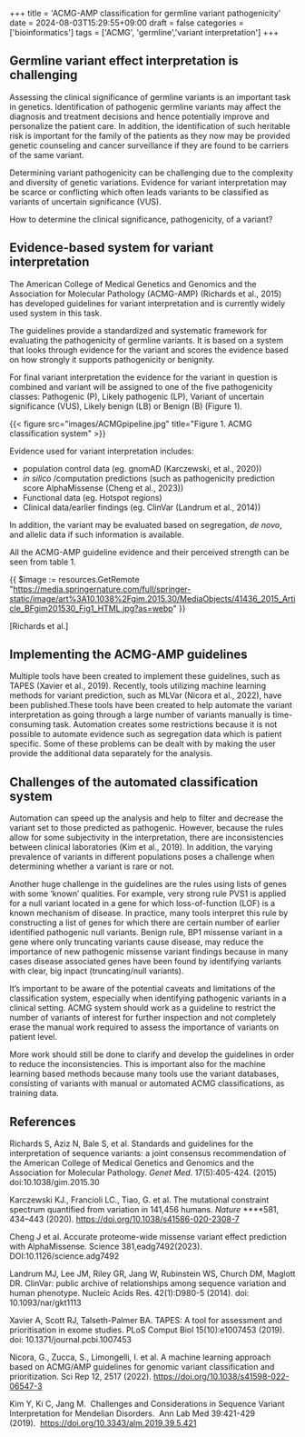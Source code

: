 +++
title = 'ACMG-AMP classification for germline variant pathogenicity'
date = 2024-08-03T15:29:55+09:00
draft = false
categories = ['bioinformatics']
tags = ['ACMG', 'germline','variant interpretation']
+++

## Germline variant effect interpretation is challenging

Assessing the clinical significance of germline variants is an important task in genetics. Identification of pathogenic germline variants may affect the diagnosis and treatment decisions and hence potentially improve and personalize the patient care. In addition, the identification of such heritable risk is important for the family of the patients as they now may be provided genetic counseling and cancer surveillance if they are found to be carriers of the same variant.

Determining variant pathogenicity can be challenging due to the complexity and diversity of genetic variations. Evidence for variant interpretation may be scarce or conflicting which often leads variants to be classified as variants of uncertain significance (VUS).

How to determine the clinical significance, pathogenicity, of a variant?

## Evidence-based system for variant interpretation

The American College of Medical Genetics and Genomics and the Association for Molecular Pathology (ACMG-AMP) (Richards et al., 2015) has developed guidelines for variant interpretation and is currently widely used system in this task. 

The guidelines provide a standardized and systematic framework for evaluating the pathogenicity of germline variants. It is based on a system that looks through evidence for the variant and scores the evidence based on how strongly it supports pathogenicity or benignity. 

For final variant interpretation the evidence for the variant in question is combined and variant will be assigned to one of the five pathogenicity classes: Pathogenic (P), Likely pathogenic (LP), Variant of uncertain significance (VUS), Likely benign (LB) or Benign (B) (Figure 1). 

{{< figure src="images/ACMGpipeline.jpg" title="Figure 1. ACMG classification system" >}}

Evidence used for variant interpretation includes:

- population control data (eg. gnomAD (Karczewski, et al., 2020))
- *in silico* /computation predictions (such as pathogenicity prediction score AlphaMissense (Cheng et al., 2023))
- Functional data (eg. Hotspot regions)
- Clinical data/earlier findings (eg. ClinVar (Landrum et al., 2014))

In addition, the variant may be evaluated based on segregation, *de novo*, and allelic data if such information is available. 

All the ACMG-AMP guideline evidence and their perceived strength can be seen from table 1. 

{{ $image := resources.GetRemote "https://media.springernature.com/full/springer-static/image/art%3A10.1038%2Fgim.2015.30/MediaObjects/41436_2015_Article_BFgim201530_Fig1_HTML.jpg?as=webp" }}


[Richards et al.]

## Implementing the ACMG-AMP guidelines

Multiple tools have been created to implement these guidelines, such as TAPES (Xavier et al., 2019). Recently, tools utilizing machine learning methods for variant prediction, such as MLVar (Nicora et al., 2022), have been published.These tools have been created to help automate the variant interpretation as going through a large number of variants manually is time-consuming task. Automation creates some restrictions because it is not possible to automate evidence such as segregation data which is patient specific. Some of these problems can be dealt with by making the user provide the additional data separately for the analysis. 

## Challenges of the automated classification system

Automation can speed up the analysis and help to filter and decrease the variant set to those predicted as pathogenic. However, because the rules allow for some subjectivity in the interpretation, there are inconsistencies  between clinical laboratories (Kim et al., 2019). In addition, the varying prevalence of variants in different populations poses a challenge when determining whether a variant is rare or not. 

Another huge challenge in the guidelines are the rules using lists of genes with some ‘known’ qualities. For example, very strong rule PVS1 is applied for a null variant located in a gene for which loss-of-function (LOF) is a known mechanism of disease. In practice, many tools interpret this rule by constructing a list of genes for which there are certain number of earlier identified pathogenic null variants. Benign rule, BP1 missense variant in a gene where only truncating variants cause disease, may reduce the importance of new pathogenic missense variant findings because in many cases disease associated genes have been found by identifying variants with clear, big inpact (truncating/null variants). 

It’s important to be aware of the potential caveats and limitations of the classification system, especially when identifying pathogenic variants in a clinical setting. ACMG system should work as a guideline to restrict the number of variants of interest for further inspection and not completely erase the manual work required to assess the importance of variants on patient level.

More work should still be done to clarify and develop the guidelines in order to reduce the inconsistencies.  This is important also for the machine learning based methods because many tools use the variant databases, consisting of variants with manual or automated ACMG classifications, as training data. 

## References

Richards S, Aziz N, Bale S, et al. Standards and guidelines for the interpretation of sequence variants: a joint consensus recommendation of the American College of Medical Genetics and Genomics and the Association for Molecular Pathology. *Genet Med*. 17(5):405-424. (2015) doi:10.1038/gim.2015.30

Karczewski KJ., Francioli LC., Tiao, G. et al. The mutational constraint spectrum quantified from variation in 141,456 humans. *Nature* ****581, 434–443 (2020). https://doi.org/10.1038/s41586-020-2308-7

Cheng J et al. Accurate proteome-wide missense variant effect prediction with AlphaMissense. Science 381,eadg7492(2023). DOI:10.1126/science.adg7492

Landrum MJ, Lee JM, Riley GR, Jang W, Rubinstein WS, Church DM, Maglott DR. ClinVar: public archive of relationships among sequence variation and human phenotype. Nucleic Acids Res. 42(1):D980-5 (2014). doi: 10.1093/nar/gkt1113

Xavier A, Scott RJ, Talseth-Palmer BA. TAPES: A tool for assessment and prioritisation in exome studies. PLoS Comput Biol 15(10):e1007453 (2019). doi: 10.1371/journal.pcbi.1007453

Nicora, G., Zucca, S., Limongelli, I. et al. A machine learning approach based on ACMG/AMP guidelines for genomic variant classification and prioritization. Sci Rep 12, 2517 (2022). https://doi.org/10.1038/s41598-022-06547-3

Kim Y, Ki C, Jang M.  Challenges and Considerations in Sequence Variant Interpretation for Mendelian Disorders.  Ann Lab Med 39:421-429 (2019).  https://doi.org/10.3343/alm.2019.39.5.421
